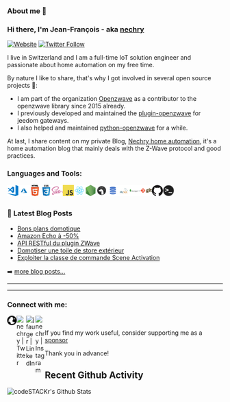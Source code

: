 ### About me 👋


### Hi there, I'm Jean-François - aka [nechry][website]

[![Website](https://img.shields.io/website?label=nechry-automation.ch&style=for-the-badge&url=https%3A%2F%2Fnechry-automation.ch)][website]
[![Twitter Follow](https://img.shields.io/twitter/follow/nechry?color=1DA1F2&logo=twitter&style=for-the-badge)](https://twitter.com/intent/follow?original_referer=https%3A%2F%2Fgithub.com%2Fnechry&screen_name=nechry)

I live in Switzerland and I am a full-time IoT solution engineer and passionate about home automation on my free time.

By nature I like to share, that's why I got involved in several open source projects 🔭:
- I am part of the organization [Openzwave](https://github.com/OpenZWave) as a contributor to the openzwave library since 2015 already.
- I previously developed and maintained the [plugin-openzwave](https://github.com/jeedom/plugin-openzwave) for jeedom gateways.
- I also helped and maintained [python-openzwave](https://github.com/OpenZWave/python-openzwave) for a while.

At last, I share content on my private Blog, [Nechry home automation][website], it's a home automation blog that mainly deals with the Z-Wave protocol and good practices.


### Languages and Tools:

<img align="left" alt="Visual Studio Code" width="26px" src="https://raw.githubusercontent.com/github/explore/80688e429a7d4ef2fca1e82350fe8e3517d3494d/topics/visual-studio-code/visual-studio-code.png" />
<img align="left" alt="Microsoft Azure" width="26px" src="https://raw.githubusercontent.com/github/explore/80688e429a7d4ef2fca1e82350fe8e3517d3494d/topics/azure/azure.png" />
<img align="left" alt="HTML5" width="26px" src="https://raw.githubusercontent.com/github/explore/80688e429a7d4ef2fca1e82350fe8e3517d3494d/topics/html/html.png" />
<img align="left" alt="CSS3" width="26px" src="https://raw.githubusercontent.com/github/explore/80688e429a7d4ef2fca1e82350fe8e3517d3494d/topics/css/css.png" />
<img align="left" alt="Sass" width="26px" src="https://raw.githubusercontent.com/github/explore/80688e429a7d4ef2fca1e82350fe8e3517d3494d/topics/sass/sass.png" />
<img align="left" alt="JavaScript" width="26px" src="https://raw.githubusercontent.com/github/explore/80688e429a7d4ef2fca1e82350fe8e3517d3494d/topics/javascript/javascript.png" />
<img align="left" alt="React" width="26px" src="https://raw.githubusercontent.com/github/explore/80688e429a7d4ef2fca1e82350fe8e3517d3494d/topics/react/react.png" />
<img align="left" alt="Node.js" width="26px" src="https://raw.githubusercontent.com/github/explore/80688e429a7d4ef2fca1e82350fe8e3517d3494d/topics/nodejs/nodejs.png" />
<img align="left" alt="Deno" width="26px" src="https://raw.githubusercontent.com/github/explore/361e2821e2dea67711cde99c9c40ed357061cf27/topics/deno/deno.png" />
<img align="left" alt="SQL" width="26px" src="https://raw.githubusercontent.com/github/explore/80688e429a7d4ef2fca1e82350fe8e3517d3494d/topics/sql/sql.png" />
<img align="left" alt="MySQL" width="26px" src="https://raw.githubusercontent.com/github/explore/80688e429a7d4ef2fca1e82350fe8e3517d3494d/topics/mysql/mysql.png" />
<img align="left" alt="MongoDB" width="26px" src="https://raw.githubusercontent.com/github/explore/80688e429a7d4ef2fca1e82350fe8e3517d3494d/topics/mongodb/mongodb.png" />
<img align="left" alt="Git" width="26px" src="https://raw.githubusercontent.com/github/explore/80688e429a7d4ef2fca1e82350fe8e3517d3494d/topics/git/git.png" />
<img align="left" alt="GitHub" width="26px" src="https://raw.githubusercontent.com/github/explore/78df643247d429f6cc873026c0622819ad797942/topics/github/github.png" />
<img align="left" alt="Terminal" width="26px" src="https://raw.githubusercontent.com/github/explore/80688e429a7d4ef2fca1e82350fe8e3517d3494d/topics/terminal/terminal.png" />

<br />
<br />

### 📕 Latest Blog Posts
<!-- BLOG-POST-LIST:START -->
- [Bons plans domotique](https://nechry-automation.ch/2018/06/11/bons-plans-du-jour-2-2-2/?utm_source=rss&utm_medium=rss&utm_campaign=bons-plans-du-jour-2-2-2)
- [Amazon Echo à -50%](https://nechry-automation.ch/2018/06/11/amazon-echo-a-50/?utm_source=rss&utm_medium=rss&utm_campaign=amazon-echo-a-50)
- [API RESTful du plugin ZWave](https://nechry-automation.ch/2018/06/07/api-restful/?utm_source=rss&utm_medium=rss&utm_campaign=api-restful)
- [Domotiser une toile de store extérieur](https://nechry-automation.ch/2018/05/30/domotiser-toile-store/?utm_source=rss&utm_medium=rss&utm_campaign=domotiser-toile-store)
- [Exploiter la classe de commande Scene Activation](https://nechry-automation.ch/2018/05/28/exploiter-cc-scene-activation/?utm_source=rss&utm_medium=rss&utm_campaign=exploiter-cc-scene-activation)
<!-- BLOG-POST-LIST:END -->

➡️ [more blog posts...][website]

---

---

### Connect with me:

[<img align="left" alt="nechry-automation" width="22px" src="https://raw.githubusercontent.com/iconic/open-iconic/master/svg/globe.svg" />][website]
[<img align="left" alt="nechry | Twitter" width="22px" src="https://cdn.jsdelivr.net/npm/simple-icons@v3/icons/twitter.svg" />][twitter]
[<img align="left" alt="jfauger | LinkedIn" width="22px" src="https://cdn.jsdelivr.net/npm/simple-icons@v3/icons/linkedin.svg" />][linkedin]
[<img align="left" alt="nechry | Instagram" width="22px" src="https://cdn.jsdelivr.net/npm/simple-icons@v3/icons/instagram.svg" />][instagram]

<br />

If you find my work useful, consider supporting me as a [sponsor](https://github.com/sponsors/nechry)

Thank you in advance!

[website]: https://nechry-automation.ch
[twitter]: https://twitter.com/nechry
[instagram]: https://instagram.com/nechry
[linkedin]: https://linkedin.com/in/jfauger

## Recent Github Activity
<!--START_SECTION:activity-->
<!--END_SECTION:activity-->

<img align="left" alt="codeSTACKr's Github Stats" src="https://github-readme-stats.codestackr.vercel.app/api?username=nechry&show_icons=true&hide_border=true" />


